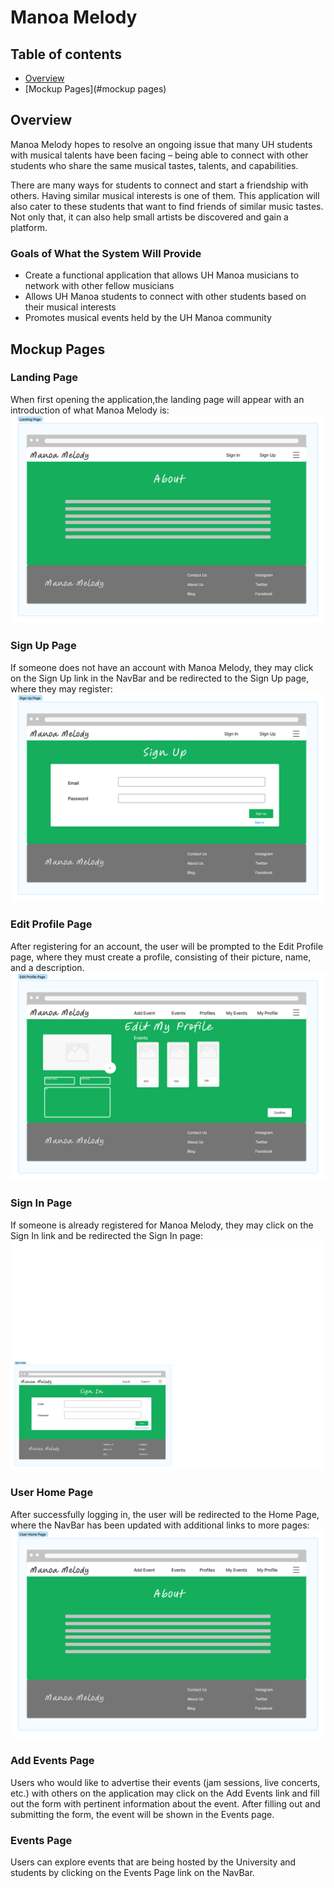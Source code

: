 # Manoa Melody

## Table of contents

* [Overview](#overview)
* [Mockup Pages](#mockup pages)

## Overview
Manoa Melody hopes to resolve an ongoing issue that many UH students with musical talents have been facing – being able to connect with other students who share the same musical tastes, talents, and capabilities. 

There are many ways for students to connect and start a friendship with others. Having similar musical interests is one of them. This application will also cater to these students that want to find friends of similar music tastes. Not only that, it can also help small artists be discovered and gain a platform. 

### Goals of What the System Will Provide
* Create a functional application that allows UH Manoa musicians to network with other fellow musicians
* Allows UH Manoa students to connect with other students based on their musical interests
* Promotes musical events held by the UH Manoa community

## Mockup Pages

### Landing Page
When first opening the application,the landing page will appear with an introduction of what Manoa Melody is:
<img src="doc/landing-page.png">

### Sign Up Page
If someone does not have an account with Manoa Melody, they may click on the Sign Up link in the NavBar and be redirected to the Sign Up page, where they may register:
<img src="doc/sign-up-page.png">

### Edit Profile Page
After registering for an account, the user will be prompted to the Edit Profile page, where they must create a profile, consisting of their picture, name, and a description.
<img src="doc/edit-profile-page.png">

### Sign In Page
If someone is already registered for Manoa Melody, they may click on the Sign In link and be redirected the Sign In page:
<img src="doc/sign-in-page.png">

### User Home Page
After successfully logging in, the user will be redirected to the Home Page, where the NavBar has been updated with additional links to more pages:
<img src="doc/user-home-page.png">

### Add Events Page
Users who would like to advertise their events (jam sessions, live concerts, etc.) with others on the application may click on the Add Events link and fill out the form with pertinent information about the event. After filling out and submitting the form, the event will be shown in the Events page.

### Events Page
Users can explore events that are being hosted by the University and students by clicking on the Events Page link on the NavBar.  

